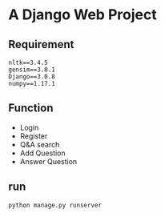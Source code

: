 # A Django Web Project

## Requirement
```
nltk==3.4.5
gensim==3.8.1
Django==3.0.8
numpy==1.17.1
```

## Function
- Login
- Register
- Q&A search
- Add Question
- Answer Question

## run
`python manage.py runserver`


